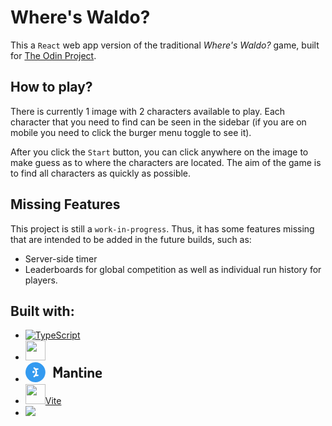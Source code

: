 <!-- @format -->

# Where's Waldo?

This a `React` web app version of the traditional _Where's Waldo?_ game, built for [The Odin Project](https://www.theodinproject.com).

## How to play?

There is currently 1 image with 2 characters available to play. Each character that you need to find can be seen in the sidebar (if you are on mobile you need to click the burger menu toggle to see it).

After you click the `Start` button, you can click anywhere on the image to make guess as to where the characters are located. The aim of the game is to find all characters as quickly as possible.

## Missing Features

This project is still a `work-in-progress`. Thus, it has some features missing that are intended to be added in the future builds, such as:

- Server-side timer
- Leaderboards for global competition as well as individual run history for players.

## Built with:

- [![TypeScript](https://img.shields.io/badge/TypeScript-007ACC?style=for-the-badge&logo=typescript&logoColor=white)](https://typescriptlang.org)
- <a href="https://reactjs.org/"><img height="32" src="https://img.shields.io/badge/React-20232A?style=for-the-badge&logo=react&logoColor=61DAFB" /></a>
- <a href="https://mantine.dev/"><svg height="32" class="mantine-ce6723" xmlns="http://www.w3.org/2000/svg" viewBox="0 0 623 163"><g fill="none" fill-rule="evenodd"><path fill="#339AF0" fill-rule="nonzero" d="M162.162 81.5c0-45.011-36.301-81.5-81.08-81.5C36.301 0 0 36.489 0 81.5 0 126.51 36.301 163 81.081 163s81.081-36.49 81.081-81.5z"></path><g fill="#FFF"><path fill-rule="nonzero" d="M65.983 43.049a6.234 6.234 0 00-.336 6.884 6.14 6.14 0 001.618 1.786c9.444 7.036 14.866 17.794 14.866 29.52 0 11.726-5.422 22.484-14.866 29.52a6.142 6.142 0 00-1.616 1.786 6.211 6.211 0 00-.694 4.693c.197.79.546 1.533 1.028 2.186a6.154 6.154 0 008.634 1.284 50.112 50.112 0 007.947-7.39h17.493c3.406 0 6.174-2.772 6.174-6.194s-2.762-6.194-6.174-6.194h-9.655a49.166 49.166 0 004.071-19.69 49.166 49.166 0 00-4.07-19.692h9.66c3.406 0 6.173-2.771 6.173-6.194 0-3.422-2.762-6.193-6.173-6.193H82.574a50.11 50.11 0 00-7.952-7.397 6.149 6.149 0 00-4.578-1.153 6.189 6.189 0 00-4.055 2.438h-.006z"></path><path d="M56.236 79.391a9.342 9.342 0 01.632-3.608 9.261 9.261 0 011.967-3.077 9.143 9.143 0 012.994-2.063 9.06 9.06 0 017.103 0 9.144 9.144 0 012.995 2.063 9.261 9.261 0 011.967 3.077 9.34 9.34 0 01.63 3.608 9.299 9.299 0 01-2.755 6.395 9.094 9.094 0 01-6.388 2.63 9.094 9.094 0 01-6.39-2.63 9.299 9.299 0 01-2.755-6.395z"></path></g><path fill="currentColor" fill-rule="nonzero" d="M291.736 126.644c1.984 0 3.823-.434 5.518-1.302 1.695-.868 2.542-2.129 2.542-3.782v-77.5c0-2.976-.827-5.063-2.48-6.262-1.653-1.199-3.513-1.798-5.58-1.798-1.901 0-3.555.207-4.96.62-1.405.413-2.666 1.24-3.782 2.48s-2.418 3.059-3.906 5.456l-15.252 27.776-15.128-27.776c-1.323-2.397-2.583-4.216-3.782-5.456-1.199-1.24-2.48-2.067-3.844-2.48-1.364-.413-3.038-.62-5.022-.62-1.984 0-3.823.6-5.518 1.798-1.695 1.199-2.542 3.286-2.542 6.262v77.5c0 1.653.847 2.914 2.542 3.782 1.695.868 3.534 1.302 5.518 1.302 2.067 0 3.927-.434 5.58-1.302 1.653-.868 2.48-2.129 2.48-3.782V67.248l14.26 26.784c.744 1.24 1.591 2.087 2.542 2.542.95.455 1.88.682 2.79.682.992 0 1.984-.248 2.976-.744s1.86-1.323 2.604-2.48l14.384-25.792v53.32c0 1.653.847 2.914 2.542 3.782 1.695.868 3.534 1.302 5.518 1.302zm34.375 1.116c4.298 0 7.956-.992 10.974-2.976 3.017-1.984 5.642-4.257 7.874-6.82v3.596c0 1.405.682 2.604 2.046 3.596 1.364.992 3.08 1.488 5.146 1.488 2.232 0 4.092-.496 5.58-1.488 1.488-.992 2.232-2.19 2.232-3.596V91.18c0-4.216-.889-8.143-2.666-11.78-1.778-3.637-4.609-6.613-8.494-8.928-3.886-2.315-9.052-3.472-15.5-3.472-2.894 0-5.87.372-8.928 1.116-3.059.744-5.642 1.798-7.75 3.162-2.108 1.364-3.162 2.914-3.162 4.65 0 1.819.475 3.596 1.426 5.332.95 1.736 2.294 2.604 4.03 2.604 1.074 0 2.066-.33 2.976-.992.91-.661 2.211-1.302 3.906-1.922 1.694-.62 4.112-.93 7.254-.93 2.81 0 4.98.579 6.51 1.736 1.53 1.157 2.645 2.604 3.348 4.34a14.092 14.092 0 011.054 5.332v1.612h-5.084c-5.704 0-10.726.537-15.066 1.612-4.34 1.075-7.73 2.935-10.168 5.58-2.439 2.645-3.658 6.324-3.658 11.036 0 5.621 1.591 9.775 4.774 12.462 3.182 2.687 6.964 4.03 11.346 4.03zm6.448-11.904c-1.819 0-3.369-.537-4.65-1.612-1.282-1.075-1.922-2.77-1.922-5.084 0-2.315.764-4.03 2.294-5.146 1.53-1.116 3.534-1.84 6.014-2.17 2.48-.33 5.084-.496 7.812-.496h1.86v2.604c0 1.984-.6 3.885-1.798 5.704-1.199 1.819-2.666 3.307-4.402 4.464-1.736 1.157-3.472 1.736-5.208 1.736zm84.169 10.788c2.067 0 3.927-.434 5.58-1.302 1.653-.868 2.48-2.129 2.48-3.782V92.172c0-4.63-.971-8.845-2.914-12.648-1.943-3.803-4.526-6.84-7.75-9.114C410.9 68.137 407.345 67 403.46 67c-4.133 0-7.626.971-10.478 2.914-2.852 1.943-4.898 4.113-6.138 6.51v-3.72c0-1.488-.682-2.687-2.046-3.596-1.364-.91-3.038-1.364-5.022-1.364-2.315 0-4.216.455-5.704 1.364-1.488.91-2.232 2.108-2.232 3.596v48.856c0 1.24.744 2.397 2.232 3.472 1.488 1.075 3.39 1.612 5.704 1.612 2.232 0 4.133-.537 5.704-1.612 1.57-1.075 2.356-2.232 2.356-3.472V92.172c0-2.315.496-4.299 1.488-5.952.992-1.653 2.273-2.935 3.844-3.844 1.57-.91 3.183-1.364 4.836-1.364 1.984 0 3.803.558 5.456 1.674 1.653 1.116 2.955 2.5 3.906 4.154a10.52 10.52 0 011.426 5.332v29.388c0 1.653.868 2.914 2.604 3.782 1.736.868 3.513 1.302 5.332 1.302zm47.432 0c2.315 0 4.03-.703 5.146-2.108 1.116-1.405 1.674-2.976 1.674-4.712 0-1.653-.558-3.183-1.674-4.588-1.116-1.405-2.831-2.108-5.146-2.108h-4.836c-2.563 0-4.36-.496-5.394-1.488-1.033-.992-1.55-2.687-1.55-5.084V79.4h14.632c1.323 0 2.335-.6 3.038-1.798.703-1.199 1.054-2.542 1.054-4.03 0-1.488-.351-2.831-1.054-4.03-.703-1.199-1.715-1.798-3.038-1.798H452.38V46.416c0-1.488-.847-2.687-2.542-3.596-1.695-.91-3.534-1.364-5.518-1.364-1.819 0-3.596.455-5.332 1.364-1.736.91-2.604 2.108-2.604 3.596v60.14c0 6.944 1.963 12.028 5.89 15.252 3.927 3.224 9.61 4.836 17.05 4.836h4.836zM487.232 54.6c2.397 0 4.443-.806 6.138-2.418 1.695-1.612 2.542-3.41 2.542-5.394 0-2.15-.847-3.989-2.542-5.518-1.695-1.53-3.74-2.294-6.138-2.294-2.397 0-4.464.765-6.2 2.294-1.736 1.53-2.604 3.369-2.604 5.518 0 1.984.868 3.782 2.604 5.394 1.736 1.612 3.803 2.418 6.2 2.418zm0 72.044c2.232 0 4.133-.537 5.704-1.612 1.57-1.075 2.356-2.232 2.356-3.472V72.704c0-1.488-.785-2.687-2.356-3.596-1.57-.91-3.472-1.364-5.704-1.364-2.315 0-4.216.455-5.704 1.364-1.488.91-2.232 2.108-2.232 3.596v48.856c0 1.24.744 2.397 2.232 3.472 1.488 1.075 3.39 1.612 5.704 1.612zm65.247 0c2.066 0 3.926-.434 5.58-1.302 1.653-.868 2.48-2.129 2.48-3.782V92.172c0-4.63-.972-8.845-2.914-12.648-1.943-3.803-4.526-6.84-7.75-9.114-3.224-2.273-6.779-3.41-10.664-3.41-4.134 0-7.626.971-10.478 2.914-2.852 1.943-4.898 4.113-6.138 6.51v-3.72c0-1.488-.682-2.687-2.046-3.596-1.364-.91-3.038-1.364-5.022-1.364-2.315 0-4.216.455-5.704 1.364-1.488.91-2.232 2.108-2.232 3.596v48.856c0 1.24.744 2.397 2.232 3.472 1.488 1.075 3.39 1.612 5.704 1.612 2.232 0 4.133-.537 5.704-1.612 1.57-1.075 2.356-2.232 2.356-3.472V92.172c0-2.315.496-4.299 1.488-5.952.992-1.653 2.273-2.935 3.844-3.844 1.57-.91 3.182-1.364 4.836-1.364 1.984 0 3.802.558 5.456 1.674 1.653 1.116 2.955 2.5 3.906 4.154a10.52 10.52 0 011.426 5.332v29.388c0 1.653.868 2.914 2.604 3.782 1.736.868 3.513 1.302 5.332 1.302zm47.68 1.116c4.464 0 8.328-.558 11.594-1.674 3.265-1.116 5.786-2.48 7.564-4.092 1.777-1.612 2.666-3.12 2.666-4.526 0-.827-.248-1.798-.744-2.914a8.641 8.641 0 00-2.108-2.914c-.91-.827-1.984-1.24-3.224-1.24-1.158 0-2.398.372-3.72 1.116-1.323.744-2.894 1.53-4.712 2.356-1.819.827-4.092 1.24-6.82 1.24-4.299 0-7.792-1.095-10.478-3.286-2.687-2.19-4.03-5.063-4.03-8.618v-1.86h25.172c1.901 0 3.74-.186 5.518-.558 1.777-.372 3.244-1.323 4.402-2.852 1.157-1.53 1.736-4.071 1.736-7.626 0-4.63-1.199-8.68-3.596-12.152-2.398-3.472-5.518-6.2-9.362-8.184-3.844-1.984-8.08-2.976-12.71-2.976-5.043 0-9.61 1.137-13.702 3.41-4.092 2.273-7.358 5.29-9.796 9.052-2.439 3.761-3.658 7.874-3.658 12.338v10.54c0 5.043 1.281 9.486 3.844 13.33 2.562 3.844 6.096 6.82 10.602 8.928 4.505 2.108 9.692 3.162 15.562 3.162zm4.092-35.836h-18.104v-3.472c0-1.984.516-3.7 1.55-5.146 1.033-1.447 2.376-2.563 4.03-3.348 1.653-.785 3.43-1.178 5.332-1.178 1.984 0 3.802.413 5.456 1.24 1.653.827 2.976 1.984 3.968 3.472s1.488 3.183 1.488 5.084c0 1.323-.269 2.211-.806 2.666-.538.455-1.509.682-2.914.682z"></path></g></svg></a>
- <a href="https://vitejs.dev/"><img height="32" src="https://vitejs.dev/logo.svg" />Vite</a>
- <a href="https://firebase.google.com/"><img src="https://img.shields.io/badge/firebase-ffca28?style=for-the-badge&logo=firebase&logoColor=black" /></a>

